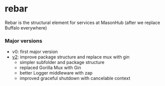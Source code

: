 # rebar

Rebar is the structural element for services at MasonHub (after we replace Buffalo everywhere)

### Major versions

- v0: first major version
- [v2](./v2): improve package structure and replace mux with gin
  - simpler subfolder and package structure
  - replaced Gorilla Mux with Gin
  - better Logger middleware with zap
  - improved graceful shutdown with cancelable context
